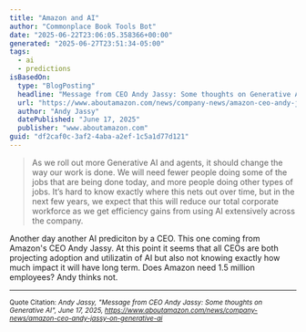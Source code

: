 ```yaml
---
title: "Amazon and AI"
author: "Commonplace Book Tools Bot"
date: "2025-06-22T23:06:05.358366+00:00"
generated: "2025-06-27T23:51:34-05:00"
tags:
  - ai
  - predictions
isBasedOn:
  type: "BlogPosting"
  headline: "Message from CEO Andy Jassy: Some thoughts on Generative AI"
  url: "https://www.aboutamazon.com/news/company-news/amazon-ceo-andy-jassy-on-generative-ai"
  author: "Andy Jassy"
  datePublished: "June 17, 2025"
  publisher: "www.aboutamazon.com"
guid: "df2caf0c-3af2-4aba-a2ef-1c5a1d77d121"
---
```


> As we roll out more Generative AI and agents, it should change the way our work is done. We will need fewer people doing some of the jobs that are being done today, and more people doing other types of jobs. It’s hard to know exactly where this nets out over time, but in the next few years, we expect that this will reduce our total corporate workforce as we get efficiency gains from using AI extensively across the company.

Another day another AI prediciton by a CEO. This one coming from Amazon's CEO Andy Jassy. At this point it seems that all CEOs are both projecting adoption and utilizatin of AI but also not knowing exactly how much impact it will have long term. Does Amazon need 1.5 million employees? Andy thinks not.

---

<sub>Quote Citation: <cite>Andy Jassy, "Message from CEO Andy Jassy: Some thoughts on Generative AI", June 17, 2025, <a href="https://www.aboutamazon.com/news/company-news/amazon-ceo-andy-jassy-on-generative-ai">https://www.aboutamazon.com/news/company-news/amazon-ceo-andy-jassy-on-generative-ai</a></cite></sub>
